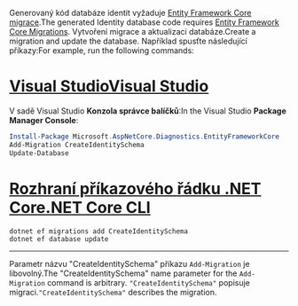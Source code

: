 <span data-ttu-id="ca399-101">Generovaný kód databáze identit vyžaduje [Entity Framework Core migrace](/ef/core/managing-schemas/migrations/).</span><span class="sxs-lookup"><span data-stu-id="ca399-101">The generated Identity database code requires [Entity Framework Core Migrations](/ef/core/managing-schemas/migrations/).</span></span> <span data-ttu-id="ca399-102">Vytvoření migrace a aktualizaci databáze.</span><span class="sxs-lookup"><span data-stu-id="ca399-102">Create a migration and update the database.</span></span> <span data-ttu-id="ca399-103">Například spusťte následující příkazy:</span><span class="sxs-lookup"><span data-stu-id="ca399-103">For example, run the following commands:</span></span>

# <a name="visual-studiotabvisual-studio"></a>[<span data-ttu-id="ca399-104">Visual Studio</span><span class="sxs-lookup"><span data-stu-id="ca399-104">Visual Studio</span></span>](#tab/visual-studio)

<span data-ttu-id="ca399-105">V sadě Visual Studio **Konzola správce balíčků**:</span><span class="sxs-lookup"><span data-stu-id="ca399-105">In the Visual Studio **Package Manager Console**:</span></span>

```powershell
Install-Package Microsoft.AspNetCore.Diagnostics.EntityFrameworkCore
Add-Migration CreateIdentitySchema
Update-Database
```

# <a name="net-core-clitabnetcore-cli"></a>[<span data-ttu-id="ca399-106">Rozhraní příkazového řádku .NET Core</span><span class="sxs-lookup"><span data-stu-id="ca399-106">.NET Core CLI</span></span>](#tab/netcore-cli)

```dotnetcli
dotnet ef migrations add CreateIdentitySchema
dotnet ef database update
```

---

<span data-ttu-id="ca399-107">Parametr názvu "CreateIdentitySchema" příkazu `Add-Migration` je libovolný.</span><span class="sxs-lookup"><span data-stu-id="ca399-107">The "CreateIdentitySchema" name parameter for the `Add-Migration` command is arbitrary.</span></span> <span data-ttu-id="ca399-108">`"CreateIdentitySchema"` popisuje migraci.</span><span class="sxs-lookup"><span data-stu-id="ca399-108">`"CreateIdentitySchema"` describes the migration.</span></span>
